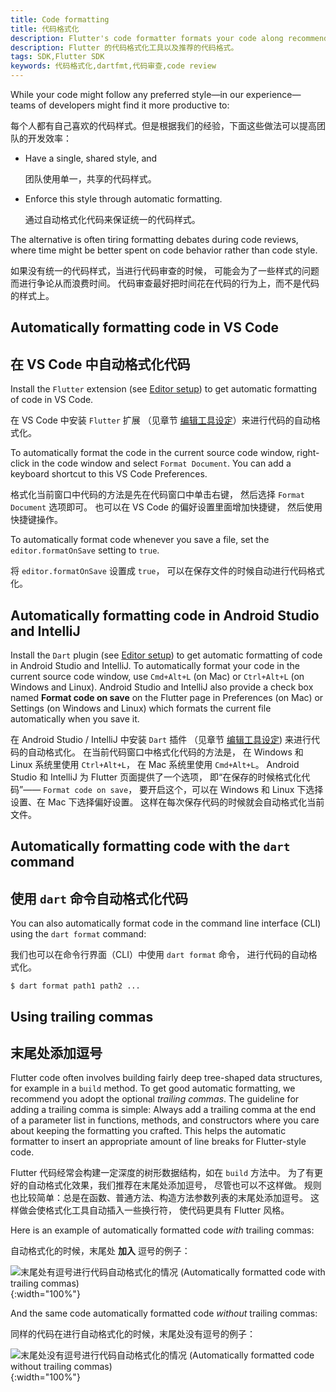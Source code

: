 ```yaml
---
title: Code formatting
title: 代码格式化
description: Flutter's code formatter formats your code along recommended style guidelines.
description: Flutter 的代码格式化工具以及推荐的代码格式。
tags: SDK,Flutter SDK
keywords: 代码格式化,dartfmt,代码审查,code review
---
```



While your code might follow any preferred style&mdash;in our
experience&mdash;teams of developers might find it more productive to:

每个人都有自己喜欢的代码样式。但是根据我们的经验，下面这些做法可以提高团队的开发效率：

* Have a single, shared style, and

  团队使用单一，共享的代码样式。

* Enforce this style through automatic formatting.
  
  通过自动格式化代码来保证统一的代码样式。

The alternative is often tiring formatting debates during code reviews,
where time might be better spent on code behavior rather than code style.

如果没有统一的代码样式，当进行代码审查的时候，
可能会为了一些样式的问题而进行争论从而浪费时间。
代码审查最好把时间花在代码的行为上，而不是代码的样式上。

## Automatically formatting code in VS Code

## 在 VS Code 中自动格式化代码

Install the `Flutter` extension (see
[Editor setup]({{site.url}}/get-started/editor))
to get automatic formatting of code in VS Code.

在 VS Code 中安装 `Flutter` 扩展
（见章节 [编辑工具设定]({{site.url}}/get-started/editor)）来进行代码的自动格式化。

To automatically format the code in the current source code window,
right-click in the code window and select `Format Document`.
You can add a keyboard shortcut to this VS Code Preferences.

格式化当前窗口中代码的方法是先在代码窗口中单击右键，
然后选择 `Format Document` 选项即可。
也可以在 VS Code 的偏好设置里面增加快捷键，
然后使用快捷键操作。

To automatically format code whenever you save a file, set the
`editor.formatOnSave` setting to `true`.

将 `editor.formatOnSave` 设置成 `true`，
可以在保存文件的时候自动进行代码格式化。

## Automatically formatting code in Android Studio and IntelliJ

Install the `Dart` plugin (see
[Editor setup]({{site.url}}/get-started/editor))
to get automatic formatting of code in Android Studio and IntelliJ.
To automatically format your code in the current source code window,
use `Cmd+Alt+L` (on Mac) or `Ctrl+Alt+L` (on Windows and Linux).
Android Studio and IntelliJ also provide a check box named
**Format code on save** on the Flutter page in Preferences
(on Mac) or Settings (on Windows and Linux)
which formats the current file automatically when you save it.

在 Android Studio / IntelliJ 中安装 `Dart` 插件
（见章节 [编辑工具设定]({{site.url}}/get-started/editor))
来进行代码的自动格式化。
在当前代码窗口中格式化代码的方法是，
在 Windows 和 Linux 系统里使用 `Ctrl+Alt+L`，
在 Mac 系统里使用 `Cmd+Alt+L`。
Android Studio 和 IntelliJ 为 Flutter 页面提供了一个选项，
即“在保存的时候格式化代码”—— `Format code on save`，
要开启这个，可以在 Windows 和 Linux 下选择设置、在 Mac 下选择偏好设置。
这样在每次保存代码的时候就会自动格式化当前文件。

## Automatically formatting code with the `dart` command

## 使用 `dart` 命令自动格式化代码

You can also automatically format code in the command line interface
(CLI) using the `dart format` command:

我们也可以在命令行界面（CLI）中使用 `dart format` 命令，
进行代码的自动格式化。

```terminal
$ dart format path1 path2 ...
```

## Using trailing commas

## 末尾处添加逗号

Flutter code often involves building fairly deep tree-shaped data structures,
for example in a `build` method. To get good automatic formatting,
we recommend you adopt the optional *trailing commas*.
The guideline for adding a trailing comma is simple: Always
add a trailing comma at the end of a parameter list in
functions, methods, and constructors where you care about
keeping the formatting you crafted.
This helps the automatic formatter to insert an appropriate
amount of line breaks for Flutter-style code.

Flutter 代码经常会构建一定深度的树形数据结构，如在 `build` 方法中。
为了有更好的自动格式化效果，我们推荐在末尾处添加逗号，
尽管也可以不这样做。
规则也比较简单：总是在函数、普通方法、构造方法参数列表的末尾处添加逗号。
这样做会使格式化工具自动插入一些换行符，
使代码更具有 Flutter 风格。

Here is an example of automatically formatted code *with* trailing commas:

自动格式化的时候，末尾处 **加入** 逗号的例子：

![末尾处有逗号进行代码自动格式化的情况 (Automatically formatted code with trailing commas)]({{site.url}}/assets/images/docs/tools/android-studio/trailing-comma-with.png){:width="100%"}

And the same code automatically formatted code *without* trailing commas:

同样的代码在进行自动格式化的时候，末尾处没有逗号的例子：

![末尾处没有逗号进行代码自动格式化的情况 (Automatically formatted code without trailing commas)]({{site.url}}/assets/images/docs/tools/android-studio/trailing-comma-without.png){:width="100%"}
